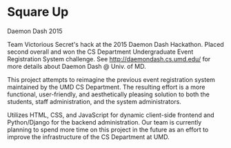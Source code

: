 # Square Up
Daemon Dash 2015

Team Victorious Secret's hack at the 2015 Daemon Dash Hackathon. Placed second overall and won the CS Department Undergraduate Event Registration System challenge. See http://daemondash.cs.umd.edu/ for more details about Daemon Dash @ Univ. of MD.

This project attempts to reimagine the previous event registration system maintained by the UMD CS Department. The resulting effort is a more functional, user-friendly, and aesthetically pleasing solution to both the students, staff administration, and the system administrators.

Utilizes HTML, CSS, and JavaScript for dynamic client-side frontend and Python/Django for the backend administration. Our team is currently planning to spend more time on this project in the future as an effort to improve the infrastructure of the CS Department at UMD.
